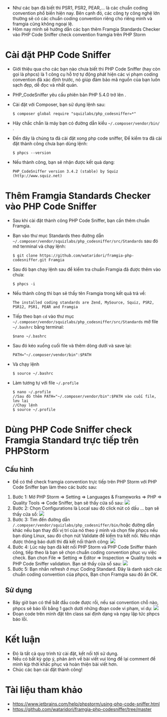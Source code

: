 * Như các bạn đã biết thì PSR1, PSR2, PEAR,... là các chuẩn coding convention phổ biến hiện nay. Bên cạnh đó, các công ty công nghệ lớn thường sẽ có các chuẩn coding convention riêng cho riêng mình và framgia cũng không ngoại lệ.
* Hôm nay mình sẽ hướng dẫn các bạn thêm Framgia Standards Checker vào PHP Code Sniffer check convention framgia trên PHP Storm
# Cài đặt PHP Code Sniffer
* Giới thiệu qua cho các bạn nào chưa biết thì PHP Code Sniffer (hay còn gọi là phpcs) là 1 công cụ hỗ trợ tự động phát hiện các vi phạm coding convention đã xác định trước, nó giúp đảm bảo mã nguồn của bạn luôn sạch đẹp, dễ đọc và nhất quán.
* PHP_CodeSniffer yêu cầu phiên bản PHP 5.4.0 trở lên .
* Cài đặt với Composer, bạn sử dụng lệnh sau:
    ```
    $ composer global require "squizlabs/php_codesniffer=*"
    ```
*    Hãy chắc chắn là máy bạn có đường dẫn kiểu `~/.composer/vendor/bin/ `  .
*    Đến đây là chúng ta đã cài đặt xong php code sniffer, Để kiểm tra đã cài đặt thành công chưa bạn dùng lệnh:
        ```
        $ phpcs --version
        ```

* Nếu thành công, bạn sẽ nhận được kết quả dạng:

    ```
    PHP_CodeSniffer version 3.4.2 (stable) by Squiz (http://www.squiz.net)
    ```
# Thêm Framgia Standards Checker vào PHP Code Sniffer
* Sau khi cài đặt thành công PHP Code Sniffer, bạn cần thêm chuẩn Framgia.
* Bạn vào thư mục Standards theo đường dẫn `~/.composer/vendor/squizlabs/php_codesniffer/src/Standards`  sau đó mở terminal và chạy lệnh:
    ```
    $ git clone https://github.com/wataridori/framgia-php-codesniffer.git Framgia
    ```
*    Sau đó bạn chạy lệnh sau để kiểm tra chuẩn Framgia đã được thêm vào chưa:
        ```
        $ phpcs -i
        ```

* Nếu thành công thì bạn sẽ thấy tên Framgia trong kết quả trả về:
    ```
    The installed coding standards are Zend, MySource, Squiz, PSR2, PSR12, PSR1, PEAR and Framgia
    ```
*   Tiếp theo bạn `cd` vào thư mục `~/.composer/vendor/squizlabs/php_codesniffer/src/Standards` mở file `~/.bashrc` bằng terminal:
    ```
    $nano ~/.bashrc
    ```
* Sau đó kéo xuống cuối file và thêm dòng dưới và save lại:
    ```
    PATH="~/.composer/vendor/bin":$PATH
    ```
* Và chạy lệnh
    ```
    $ source ~/.bashrc
    ```
* Làm tương tự với file `~/.profile`
    ```
    $ nano ~/.profile
    //Sau đó thêm PATH="~/.composer/vendor/bin":$PATH vào cuối file, lưu lại
    //Chạy lệnh
    $ source ~/.profile
    ```
#     Dùng PHP Code Sniffer check Framgia Standard trực tiếp trên PHPStorm
## Cấu hình
* Để có thể check framgia convention trực tiếp trên PHP Storm với PHP Code Sniffer bạn làm theo các bước sau:
1. Bước 1: Mở PHP Storm => Setting => Languages & Frameworks => PHP => Quality Tools => Code Sniffer, bạn sẽ thấy cửa sổ sau:
![](https://images.viblo.asia/4d8bd66c-06de-429b-9b79-d99a9e8333f5.jpg)
2. Bước 2: Chọn Configurations là Local sau đó click nút có dấu ... bạn sẽ thấy cửa sổ:
![](https://images.viblo.asia/2dbacb5f-f5f5-4740-be3f-719d1ced1a6d.png)
3. Bước 3: Tìm đến đường dẫn `/.composer/vendor/squizlabs/php_codesniffer/bin/`hoặc đường dẫn khác nếu bạn thay đổi vị trí của nó theo ý mình và chọn file phpcs nếu bạn dùng Linux, sau đó chọn nút Validate để kiểm tra kết nối. Nếu nhận được thông báo dưới thì đã kết nối thành công:
 ![](https://images.viblo.asia/6803bb48-6c78-452a-be5f-dd23b31e86e4.png)
4. Bước 4: Lúc này bạn đã kêt nối PHP Storm và PHP Code Sniffer thành công, tiếp theo là bạn sẽ chọn chuẩn coding convention phục vụ việc check. Bạn chọn File => Setting => Editor => Inspection => Quality tools => PHP Code Sniffer validation. Bạn sẽ thấy cửa sổ sau:
![](https://images.viblo.asia/462dd0f1-d4a1-46ff-9786-81dd6d879bda.png)
5. Bước 5: Bạn nhấn refresh ở mục Coding Standard. Đây là danh sách các chuẩn coding convention của phpcs, Bạn chọn Framgia sau đó ấn OK.
## Sử dụng
* Bây giờ bạn có thể bắt đầu code được rồi, nếu sai convention chỗ nào, phpcs sẽ báo lỗi bằng 1 gạch dưới những đoạn code vi phạm, ví dụ:
![](https://images.viblo.asia/c3cab028-c1fd-4429-a5aa-3a1c164df620.png)
* Đoạn code trên mình đặt tên class sai định dạng và ngay lập tức phpcs báo lỗi.
# Kết luận
* Đó là tất cả quy trình từ cài đặt, kết nối tới sử dụng. 
* Nếu có bất kỳ góp ý, phản ảnh về bài viết vui lòng để lại comment để mình kịp thời khắc phục và hoàn thiện bài viết hơn.
* Chúc các bạn cài đặt thành công!
# Tài liệu tham khảo
* https://www.jetbrains.com/help/phpstorm/using-php-code-sniffer.html
* https://github.com/wataridori/framgia-php-codesniffer/tree/master